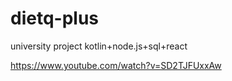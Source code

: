 # dietq-plus
university project kotlin+node.js+sql+react

https://www.youtube.com/watch?v=SD2TJFUxxAw
